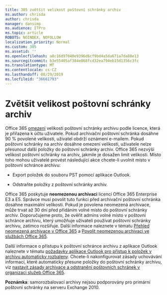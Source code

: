 ```yaml
---
title: 305 zvětšit velikost poštovní schránky archiv
ms.author: chrisda
author: chrisda
manager: dansimp
ms.audience: ITPro
ms.topic: article
ROBOTS: NOINDEX, NOFOLLOW
localization_priority: Normal
ms.custom: 305
ms.assetid: ''
ms.openlocfilehash: a8c16d97040e9396d6cf9bd4a5da671a7da88e13
ms.sourcegitcommit: b3e55405af384e868fcd32ea794eb15d1356c3fc
ms.translationtype: MT
ms.contentlocale: cs-CZ
ms.lasthandoff: 08/29/2019
ms.locfileid: "36661793"
---
```

# <a name="increase-the-archive-mailbox-size"></a>Zvětšit velikost poštovní schránky archiv

Office 365 [omezení](https://docs.microsoft.com/office365/servicedescriptions/exchange-online-service-description/exchange-online-limits#mailbox-storage-limits) velikosti poštovní schránky archivu podle licence, která je přiřazena k účtu uživatele. Pokud archivační poštovní schránka dosáhne 90 % povolené velikosti, uživatel obdrží oznámení e-mailem. Pokud poštovní schránky na archiv dosáhne omezení velikosti, uživatele nelze přesunout další položky do poštovní schránky archiv. Office 365 nezvýší velikost poštovní schránky na archiv, jakmile je dosažen limit velikosti. Místo toho mohou uživatelé provést následující akce chcete-li uvolnit místo v poštovní schránce archivu:

- Export položek do souboru PST pomocí aplikace Outlook.

- Odstraňte položky z poštovní schránky archiv.

Office 365 poskytuje **neomezenou archivaci** licencí Office 365 Enterprise E3 a E5. Správce musí povolit tuto funkci před archivační poštovní schránka dosáhne maximální velikosti. Pokud je povolena neomezená archivace, může trvat až 30 dní před přidáním volné místo do poštovní schránky archiv. Doporučujeme proto, že ověřit admins volné místo v poštovní schránce archivu, který umožňuje uživateli používat poštovní schránky archivu, zatímco rozšiřuje. Další informace naleznete v tématu [Přehled neomezená archivace v Office 365](https://docs.microsoft.com/office365/securitycompliance/unlimited-archiving) a [Povolit neomezenou archivaci ve službách Office 365](https://docs.microsoft.com/office365/securitycompliance/enable-unlimited-archiving).

Další informace o přístupu k poštovní schránce archivu z aplikace Outlook naleznete v tématu [požadavky aplikace Outlook pro přístup k položek v archivu automaticky rozbaleny](https://docs.microsoft.com/office365/securitycompliance/unlimited-archiving#outlook-requirements-for-accessing-items-in-an-auto-expanded-archive). Chcete-li nakonfigurovat zásady uchovávání informací, které automaticky přesune položky do poštovní schránky archivu, viz [nastavit zásady archivace a odstranění poštovních schránek v organizaci služeb Office 365](https://docs.microsoft.com/office365/securitycompliance/set-up-an-archive-and-deletion-policy-for-mailboxes).

**Poznámka**: samorozbalovací archivy nejsou podporovány pro primární poštovní schránky na serveru Exchange 2010.
